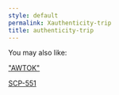 ```yaml
---
style: default
permalink: Xauthenticity-trip
title: authenticity-trip
---
```

You may also like:

["AWTOK"](http://scp-wiki.net/goc-tale-sequence-awtok)

[SCP-551](http://scp-wiki.net/scp-551)
